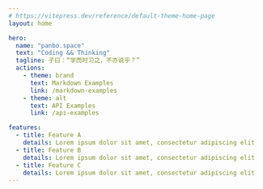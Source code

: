 ```yaml
---
# https://vitepress.dev/reference/default-theme-home-page
layout: home

hero:
  name: "panbo.space"
  text: "Coding && Thinking"
  tagline: 子曰：“学而时习之，不亦说乎？”
  actions:
    - theme: brand
      text: Markdown Examples
      link: /markdown-examples
    - theme: alt
      text: API Examples
      link: /api-examples

features:
  - title: Feature A
    details: Lorem ipsum dolor sit amet, consectetur adipiscing elit
  - title: Feature B
    details: Lorem ipsum dolor sit amet, consectetur adipiscing elit
  - title: Feature C
    details: Lorem ipsum dolor sit amet, consectetur adipiscing elit
---
```


